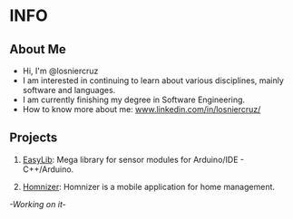# **INFO**

## About Me 
- Hi, I'm @losniercruz
- I am interested in continuing to learn about various disciplines, mainly software and languages.
- I am currently finishing my degree in Software Engineering.
- How to know more about me: www.linkedin.com/in/losniercruz/

## Projects

1. [EasyLib](https://github.com/losniercruz/EasyLib): Mega library for sensor modules for Arduino/IDE - C++/Arduino.

2. [Homnizer](https://github.com/losniercruz/Homnizer): Homnizer is a mobile application for home management.

*-Working on it-*
